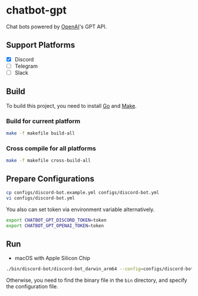 # chatbot-gpt

Chat bots powered by [OpenAI](https://openai.com/)'s GPT API.

## Support Platforms

- [x] Discord
- [ ] Telegram
- [ ] Slack

## Build

To build this project, you need to install [Go](https://golang.org/) and [Make](https://www.gnu.org/software/make/).

### Build for current platform

```bash
make -f makefile build-all
```

### Cross compile for all platforms

```bash
make -f makefile cross-build-all
```

## Prepare Configurations

```bash
cp configs/discord-bot.example.yml configs/discord-bot.yml
vi configs/discord-bot.yml
```

You also can set token via environment variable alternatively.

```bash
export CHATBOT_GPT_DISCORD_TOKEN=token
export CHATBOT_GPT_OPENAI_TOKEN=token
```

## Run

- macOS with Apple Silicon Chip

```bash
./bin/discord-bot/discord-bot_darwin_arm64 --config=configs/discord-bot.yml
```

Otherwise, you need to find the binary file in the `bin` directory, and specify the configuration file.
